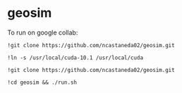 # geosim

To run on google collab:

`!git clone https://github.com/ncastaneda02/geosim.git`

`!ln -s /usr/local/cuda-10.1 /usr/local/cuda`

`!git clone https://github.com/ncastaneda02/geosim.git`

`!cd geosim && ./run.sh`

